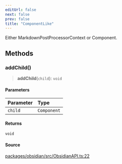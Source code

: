 ```yaml
---
editUrl: false
next: false
prev: false
title: "ComponentLike"
---
```


Either MarkdownPostProcessorContext or Component.

## Methods

### addChild()

> **addChild**(`child`): `void`

#### Parameters

| Parameter | Type |
| :------ | :------ |
| `child` | `Component` |

#### Returns

`void`

#### Source

[packages/obsidian/src/ObsidianAPI.ts:22](https://github.com/mProjectsCode/obsidian-meta-bind-plugin/blob/045545feac3698bacd2c17d33d02a947eafdab85/packages/obsidian/src/ObsidianAPI.ts#L22)
